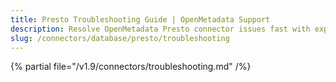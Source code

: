 ```yaml
---
title: Presto Troubleshooting Guide | OpenMetadata Support
description: Resolve OpenMetadata Presto connector issues fast with expert troubleshooting guides. Fix connection errors, data ingestion problems & performance issues.
slug: /connectors/database/presto/troubleshooting
---
```


{% partial file="/v1.9/connectors/troubleshooting.md" /%}
